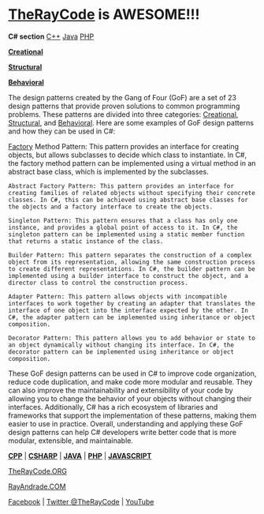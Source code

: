 # [TheRayCode](../README.md) is AWESOME!!!

**C# section** [C++](../CPP/README.md) [Java](../Java/README.md) [PHP](../PHP/README.md)

**[Creational](./Creational/README.md)**

**[Structural](./Structural/README.md)**

**[Behavioral](./Behavioral/README.md)**

The design patterns created by the Gang of Four (GoF) are a set of 23 design patterns that provide proven solutions to common programming problems. These patterns are divided into three categories: [Creational](./Creational/README.md), [Structural](./Structural/README.md), and [Behavioral](./Behavioral/README.md). Here are some examples of GoF design patterns and how they can be used in C#:

[Factory](./Creational/Factory/README.md) Method Pattern: This pattern provides an interface for creating objects, but allows subclasses to decide which class to instantiate. In C#, the factory method pattern can be implemented using a virtual method in an abstract base class, which is implemented by the subclasses.

    Abstract Factory Pattern: This pattern provides an interface for creating families of related objects without specifying their concrete classes. In C#, this can be achieved using abstract base classes for the objects and a factory interface to create the objects.

    Singleton Pattern: This pattern ensures that a class has only one instance, and provides a global point of access to it. In C#, the singleton pattern can be implemented using a static member function that returns a static instance of the class.

    Builder Pattern: This pattern separates the construction of a complex object from its representation, allowing the same construction process to create different representations. In C#, the builder pattern can be implemented using a builder interface to construct the object, and a director class to control the construction process.

    Adapter Pattern: This pattern allows objects with incompatible interfaces to work together by creating an adapter that translates the interface of one object into the interface expected by the other. In C#, the adapter pattern can be implemented using inheritance or object composition.

    Decorator Pattern: This pattern allows you to add behavior or state to an object dynamically without changing its interface. In C#, the decorator pattern can be implemented using inheritance or object composition.

These GoF design patterns can be used in C# to improve code organization, reduce code duplication, and make code more modular and reusable. They can also improve the maintainability and extensibility of your code by allowing you to change the behavior of your objects without changing their interfaces. Additionally, C# has a rich ecosystem of libraries and frameworks that support the implementation of these patterns, making them easier to use in practice. Overall, understanding and applying these GoF design patterns can help C# developers write better code that is more modular, extensible, and maintainable.

**[CPP](../CPP/README.md)** | **[CSHARP](../Csharp/README.md)** | **[JAVA](../Java/README.md)**  | **[PHP](../PHP/README.md)** | **[JAVASCRIPT](../JavaScript/README.md)** 

[TheRayCode.ORG](https://www.TheRayCode.ORG)

[RayAndrade.COM](https://www.RayAndrade.com)

[Facebook](https://www.facebook.com/TheRayCode/) | [Twitter @TheRayCode](https://www.twitter.com/TheRayCode/) | [YouTube](https://www.youtube.com/TheRayCode/)
